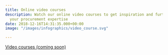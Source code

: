 ```yaml
---
title: Online video courses
description: Watch our online video courses to get inspiration and further develop
  your procurement expertise
date: 2018-12-16T14:31:35.000+00:00
image: "/images/infographics/video_course.svg"

---
```

<a href="#" class="btn btn-primary green btn-lg">Video courses (coming soon)</a>
